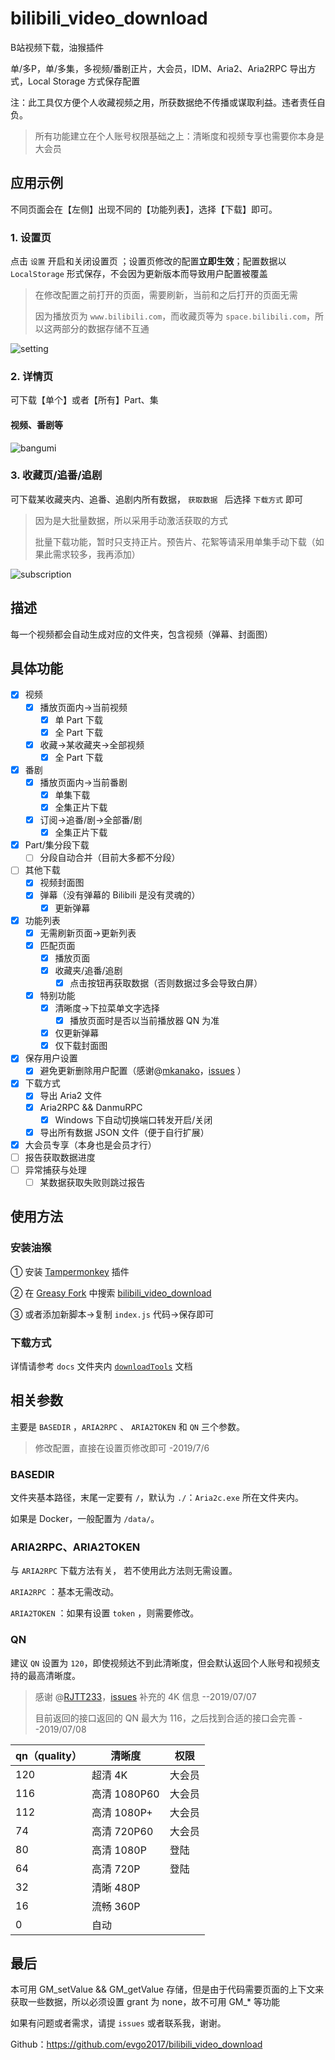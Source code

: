 # bilibili_video_download

B站视频下载，油猴插件

单/多P，单/多集，多视频/番剧正片，大会员，IDM、Aria2、Aria2RPC 导出方式，Local Storage  方式保存配置

注：此工具仅方便个人收藏视频之用，所获数据绝不传播或谋取利益。违者责任自负。

> 所有功能建立在个人账号权限基础之上：清晰度和视频专享也需要你本身是大会员

## 应用示例

不同页面会在【左侧】出现不同的【功能列表】，选择【下载】即可。

### 1. 设置页

点击 `设置` 开启和关闭设置页 ；设置页修改的配置**立即生效**；配置数据以 `LocalStorage` 形式保存，不会因为更新版本而导致用户配置被覆盖

> 在修改配置之前打开的页面，需要刷新，当前和之后打开的页面无需
>
> 因为播放页为 `www.bilibili.com`，而收藏页等为 `space.bilibili.com`，所以这两部分的数据存储不互通

![setting](https://evgo-website.oss-cn-shanghai.aliyuncs.com/img/post/bilibili_video_download/setting.PNG)

### 2. 详情页

可下载【单个】或者【所有】Part、集

#### 视频、番剧等

![bangumi](https://evgo-website.oss-cn-shanghai.aliyuncs.com/img/post/bilibili_video_download/bangumi.PNG)

### 3. 收藏页/追番/追剧

可下载某收藏夹内、追番、追剧内所有数据， `获取数据 ` 后选择 `下载方式` 即可

> 因为是大批量数据，所以采用手动激活获取的方式
>
> 批量下载功能，暂时只支持正片。预告片、花絮等请采用单集手动下载（如果此需求较多，我再添加）

![subscription](https://evgo-website.oss-cn-shanghai.aliyuncs.com/img/post/bilibili_video_download/subscription.PNG)

## 描述

每一个视频都会自动生成对应的文件夹，包含视频（弹幕、封面图）

## 具体功能

- [x] 视频
  - [x] 播放页面内->当前视频
    - [x] 单 Part 下载
    - [x] 全 Part 下载
  - [x] 收藏->某收藏夹->全部视频
    - [x] 全 Part 下载
- [x] 番剧
  - [x] 播放页面内->当前番剧
    - [x] 单集下载
    - [x] 全集正片下载
  - [x] 订阅->追番/剧->全部番/剧
    - [x] 全集正片下载
- [x] Part/集分段下载
  - [ ] 分段自动合并（目前大多都不分段）
- [ ] 其他下载
  - [x] 视频封面图
  - [x] 弹幕（没有弹幕的 Bilibili 是没有灵魂的）
    - [x] 更新弹幕
- [x] 功能列表
  - [x] 无需刷新页面->更新列表
  - [x] 匹配页面
    - [x] 播放页面
    - [x] 收藏夹/追番/追剧
      - [x] 点击按钮再获取数据（否则数据过多会导致白屏）
  - [x] 特别功能
    - [x] 清晰度->下拉菜单文字选择
      - [x] 播放页面时是否以当前播放器 QN 为准
    - [x] 仅更新弹幕
    - [x] 仅下载封面图
- [x] 保存用户设置
  - [x] 避免更新删除用户配置（感谢@[mkanako](<https://github.com/mkanako> )，[issues](<https://github.com/evgo2017/bilibili_video_download/issues/2> ) ）
- [x] 下载方式
  - [x] 导出 Aria2 文件
  - [x] Aria2RPC && DanmuRPC
    - [x] Windows 下自动切换端口转发开启/关闭
  - [x] 导出所有数据 JSON 文件（便于自行扩展）
- [x] 大会员专享（本身也是会员才行）
- [ ] 报告获取数据进度
- [ ] 异常捕获与处理
  - [ ] 某数据获取失败则跳过报告

## 使用方法

### 安装油猴

① 安装 [Tampermonkey](<http://www.tampermonkey.net/> )  插件

② 在 [Greasy Fork](<https://greasyfork.org/zh-CN/users/314220-evgo2017> ) 中搜索  [bilibili_video_download](<https://greasyfork.org/zh-CN/scripts/387123-bilibili-video-download> )

③ 或者添加新脚本->复制 `index.js` 代码->保存即可

### 下载方式

详情请参考 `docs` 文件夹内  [`downloadTools`](1) 文档

## 相关参数

主要是 `BASEDIR` ，`ARIA2RPC` 、 `ARIA2TOKEN` 和 `QN` 三个参数。

> 修改配置，直接在设置页修改即可    -2019/7/6

### BASEDIR

文件夹基本路径，末尾一定要有 `/`，默认为 `./`：`Aria2c.exe` 所在文件夹内。

如果是 Docker，一般配置为 `/data/`。

### ARIA2RPC、ARIA2TOKEN

与 `ARIA2RPC` 下载方法有关， 若不使用此方法则无需设置。

`ARIA2RPC` ：基本无需改动。

`ARIA2TOKEN` ：如果有设置 `token` ，则需要修改。

### QN

建议 `QN` 设置为 `120`，即使视频达不到此清晰度，但会默认返回个人账号和视频支持的最高清晰度。

> 感谢 @[RJTT233](<https://github.com/RJTT233> )，[issues](<https://github.com/evgo2017/bilibili_video_download/issues/4> ) 补充的 4K 信息 --2019/07/07
>
> 目前返回的接口返回的 QN 最大为 116，之后找到合适的接口会完善 --2019/07/08

| qn（quality） | 清晰度       | 权限   |
| ------------- | ------------ | ------ |
| 120           | 超清 4K      | 大会员 |
| 116           | 高清 1080P60 | 大会员 |
| 112           | 高清 1080P+  | 大会员 |
| 74            | 高清 720P60  | 大会员 |
| 80            | 高清 1080P   | 登陆   |
| 64            | 高清 720P    | 登陆   |
| 32            | 清晰 480P    |        |
| 16            | 流畅 360P    |        |
| 0             | 自动         |        |

## 最后

本可用 GM_setValue && GM_getValue 存储，但是由于代码需要页面的上下文来获取一些数据，所以必须设置 grant 为 none，故不可用 GM_* 等功能



如果有问题或者需求，请提 `issues` 或者联系我，谢谢。

Github：<https://github.com/evgo2017/bilibili_video_download>